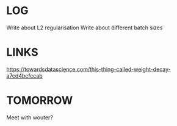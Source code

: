 # LOG
Write about L2 regularisation
Write about different batch sizes

# LINKS
https://towardsdatascience.com/this-thing-called-weight-decay-a7cd4bcfccab

# TOMORROW
Meet with wouter?
